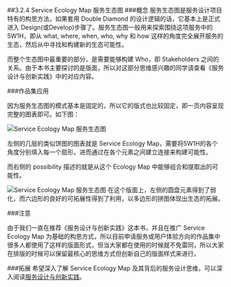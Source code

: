 ##3.2.4 Service Ecology Map 服务生态图
###概念
服务生态图是服务设计项目特有的构思方法，如果套用 Double Diamond 的设计逻辑的话，它基本上是正式进入 Design(或Develop)步骤了。服务生态图一般用来探索围绕这项服务中的5W1H，即从 what, where, when, who, why 和 how 这样的角度完全展开服务的生态，然后从中寻找和构建新的生态可能性。  

而整个生态图中最重要的部分，是需要能够构建 Who，即 Stakeholders 之间的关系。由于本书主要探讨的是版面，所以对这部分思维感兴趣的同学请查看《服务设计与创新实践》中的对应内容。

###作品集应用

因为服务生态图的模式基本是固定的，所以它的版式也比较固定，即一页内容呈现完整的图表即可。如下图：

![Service Ecology Map 服务生态图](http://kitpic.makebi.net/2021/uedsd_08.jpg)

左侧的几层的类似饼图的图表就是 Service Ecology Map，需要将5W1H的各个角度分别填入每一个扇形，进而通过在各个元素之间建立连接来构建可能性。

而右侧的 possibility 描述的就是从这个 Ecology Map 中能够组合和提取出的可能性。

![Service Ecology Map 服务生态图](http://kitpic.makebi.net/2021/uedsd_09.jpg)
在这个版面上，左侧的圆盘元素得到了弱化，而六边形的良好的可拓展性得到了利用，以多边形的拼图体现出生态的拓展。

###注意  

由于我们一直在推荐《服务设计与创新实践》这本书，并且在推广 Service Ecology Map 为基础的构思方式，所以目前申请服务或用户体验方向的作品集中很多人都使用了这样的版面形式，但当大家都在使用的时候就不免雷同，所以大家在排版的时候可以保留最核心的思维方式但创新自己的版面样式来进行。


###拓展
希望深入了解 Service Ecology Map 及其背后的服务设计思维，可以深入阅读[服务设计与创新实践](https://book.douban.com/subject/26464952/)。


